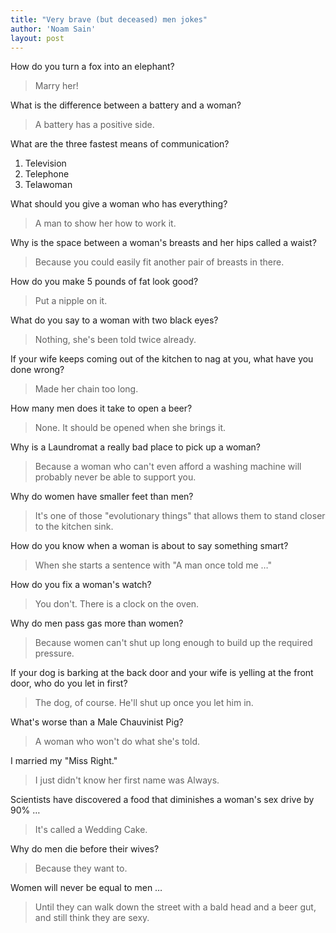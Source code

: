 ```yaml
---
title: "Very brave (but deceased) men jokes"
author: 'Noam Sain'
layout: post
---
```


How do you turn a fox into an elephant?

> Marry her!

What is the difference between a battery and a woman?

> A battery has a positive side.

What are the three fastest means of communication?

1. Television
2. Telephone
3. Telawoman

What should you give a woman who has everything?

> A man to show her how to work it.

Why is the space between a woman's breasts and her hips called a waist?

> Because you could easily fit another pair of breasts in there.

How do you make 5 pounds of fat look good?

> Put a nipple on it.

What do you say to a woman with two black eyes?

> Nothing, she's been told twice already.

If your wife keeps coming out of the kitchen to nag at you, what have you done wrong?

> Made her chain too long.

How many men does it take to open a beer?

> None. It should be opened when she brings it.

Why is a Laundromat a really bad place to pick up a woman?

> Because a woman who can't even afford a washing machine will probably never be able to support you.

Why do women have smaller feet than men?

> It's one of those "evolutionary things" that allows them to stand closer to the kitchen sink.

How do you know when a woman is about to say something smart?

> When she starts a sentence with "A man once told me …"

How do you fix a woman's watch?

> You don't. There is a clock on the oven.

Why do men pass gas more than women?

> Because women can't shut up long enough to build up the required pressure.

If your dog is barking at the back door and your wife is yelling at the front door, who do you let in first?

> The dog, of course. He'll shut up once you let him in.

What's worse than a Male Chauvinist Pig?

> A woman who won't do what she's told.

I married my "Miss Right."

> I just didn't know her first name was Always.

Scientists have discovered a food that diminishes a woman's sex drive by 90% …

> It's called a Wedding Cake.

Why do men die before their wives?

> Because they want to.

Women will never be equal to men …

> Until they can walk down the street with a bald head and a beer gut, and still think they are sexy.
